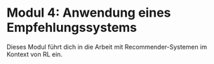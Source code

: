 # Modul 4: Anwendung eines Empfehlungssystems

Dieses Modul führt dich in die Arbeit mit Recommender-Systemen im Kontext von RL ein.